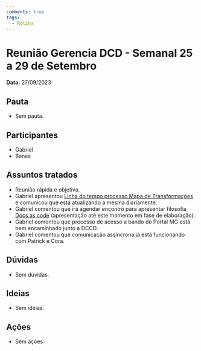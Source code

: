 ```yaml
---
comments: true
tags:
  - Rotina
---
```


# Reunião Gerencia DCD - Semanal 25 a 29 de Setembro

**Data:** 27/09/2023

## Pauta
- Sem pauta.

## Participantes
- Gabriel
- Banes

## Assuntos tratados
- Reunião rápida e objetiva.
- Gabriel apresentou [Linha do tempo processo Mapa de Transformações](https://suges-mg.github.io/handbook/linha_do_tempo/mapa_transformacao/) e comunicou que está atualizando a mesma diariamente.
- Gabriel comentou que irá agendar encontro para apresentar filosofia [Docs as code](../apresentacoes/20230926_docs_as_code.md) (apresentação até este momento em fase de elaboração).
- Gabriel comentou que processo de acesso a bando do Portal MG está bem encaminhado junto a DCCD.
- Gabriel comentou que comunicação assíncrona já está funcionando com Patrick e Cora.

## Dúvidas
- Sem dúvidas.

## Ideias
- Sem ideias.

## Ações
- Sem ações.
